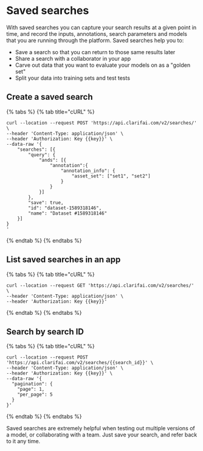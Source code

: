 # Saved searches

With saved searches you can capture your search results at a given point in time, and record the inputs, annotations, search parameters and models that you are running through the platform. Saved searches help you to:

* Save a search so that you can return to those same results later
* Share a search with a collaborator in your app
* Carve out data that you want to evaluate your models on as a "golden set"
* Split your data into training sets and test tests

## Create a saved search

{% tabs %}
{% tab title="cURL" %}
```text
curl --location --request POST 'https://api.clarifai.com/v2/searches/' \
--header 'Content-Type: application/json' \
--header 'Authorization: Key {{key}}' \
--data-raw '{
    "searches": [{
        "query": {
            "ands": [{
                "annotation":{
                    "annotation_info": {
                        "asset_set": ["set1", "set2"]
                    }
                }
            }]
        },
        "save": true,
        "id": "dataset-1589318146",
        "name": "Dataset #1589318146"
    }]
}
'
```
{% endtab %}
{% endtabs %}

## List saved searches in an app

{% tabs %}
{% tab title="cURL" %}
```text
curl --location --request GET 'https://api.clarifai.com/v2/searches/' \
--header 'Content-Type: application/json' \
--header 'Authorization: Key {{key}}'
```
{% endtab %}
{% endtabs %}

## Search by search ID

{% tabs %}
{% tab title="cURL" %}
```text
curl --location --request POST 'https://api.clarifai.com/v2/searches/{{search_id}}' \
--header 'Content-Type: application/json' \
--header 'Authorization: Key {{key}}' \
--data-raw '{
  "pagination": {
    "page": 1,
    "per_page": 5
  }
}'
```
{% endtab %}
{% endtabs %}

Saved searches are extremely helpful when testing out multiple versions of a model, or collaborating with a team. Just save your search, and refer back to it any time.

